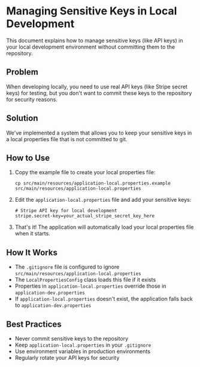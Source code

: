 # Managing Sensitive Keys in Local Development

This document explains how to manage sensitive keys (like API keys) in your local development environment without committing them to the repository.

## Problem

When developing locally, you need to use real API keys (like Stripe secret keys) for testing, but you don't want to commit these keys to the repository for security reasons.

## Solution

We've implemented a system that allows you to keep your sensitive keys in a local properties file that is not committed to git.

## How to Use

1. Copy the example file to create your local properties file:
   ```
   cp src/main/resources/application-local.properties.example src/main/resources/application-local.properties
   ```

2. Edit the `application-local.properties` file and add your sensitive keys:
   ```
   # Stripe API key for local development
   stripe.secret-key=your_actual_stripe_secret_key_here
   ```

3. That's it! The application will automatically load your local properties file when it starts.

## How It Works

- The `.gitignore` file is configured to ignore `src/main/resources/application-local.properties`
- The `LocalPropertiesConfig` class loads this file if it exists
- Properties in `application-local.properties` override those in `application-dev.properties`
- If `application-local.properties` doesn't exist, the application falls back to `application-dev.properties`

## Best Practices

- Never commit sensitive keys to the repository
- Keep `application-local.properties` in your `.gitignore`
- Use environment variables in production environments
- Regularly rotate your API keys for security